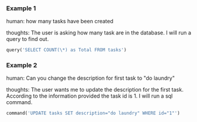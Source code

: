 ### Example 1

human: how many tasks have been created

thoughts: The user is asking how many task are in the database. I will run a query to find out.

```python
query('SELECT COUNT(\*) as Total FROM tasks')
```

### Example 2

human: Can you change the description for first task to "do laundry"

thoughts: The user wants me to update the description for the first task. According to the information provided the task id is 1. I will run a sql command.

```python
command('UPDATE tasks SET description="do laundry" WHERE id="1"')
```
